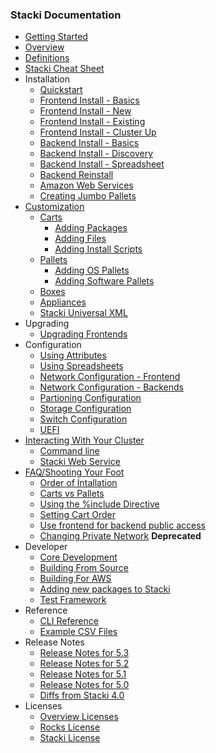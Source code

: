 ### Stacki Documentation
* [Getting Started](Home)
* [Overview](Overview)
* [Definitions](Definitions)
* [Stacki Cheat Sheet](CheatSheet)
* Installation
  * [Quickstart](Quickstart)
  * [Frontend Install - Basics](Frontend-Installation)
  * [Frontend Install - New](Frontend-Install-New)
  * [Frontend Install - Existing](Frontend-Install-Existing)
  * [Frontend Install - Cluster Up](Frontend-Install-Cluster-Up)
  * [Backend Install - Basics](Backend-Installation)
  * [Backend Install - Discovery](Backend-Install-Discovery)
  * [Backend Install - Spreadsheet](Backend-Install-Spreadsheet)
  * [Backend Reinstall](Backend-Reinstall)
  * [Amazon Web Services](Amazon-Web-Services)
  * [Creating Jumbo Pallets](Create-Jumbo-Pallets)
* [Customization](Customization)
  * [Carts](Carts)
    * [Adding Packages](Adding-RPMs)
    * [Adding Files](Adding-Files)
    * [Adding Install Scripts](Adding-Scripts)
  * [Pallets](Pallets)
    * [Adding OS Pallets](Adding-OS-Pallets)
    * [Adding Software Pallets](Adding-Software-Pallets)
  * [Boxes](Boxes)
  * [Appliances](Appliances)
  * [Stacki Universal XML](Stacki-Universal-XML)
* Upgrading
  * [Upgrading Frontends](Upgrading-Frontends)
* Configuration
  * [Using Attributes](Using-Attributes)
  * [Using Spreadsheets](Using-Spreadsheets)
  * [Network Configuration - Frontend](Network-Configuration-Frontend)
  * [Network Configuration - Backends](Network-Configuration-Backends)
  * [Partioning Configuration](Partitioning-Configuration)
  * [Storage Configuration](Storage-Configuration)
  * [Switch Configuration](Switch-Configuration)
  * [UEFI](UEFI)
* [Interacting With Your Cluster](Interacting)
  * [Command line](Command-Line)
  * [Stacki Web Service](Stacki-Web-Service)
* [FAQ/Shooting Your Foot](Shooting-Your-Foot)
  * [Order of Intallation](Install-Order)
  * [Carts vs Pallets](Carts-vs-Pallets)
  * [Using the %include Directive](Include-Directive)
  * [Setting Cart Order](Setting-Cart-Order)
  * [Use frontend for backend public access](Poking-Holes-Firewall)
  * [Changing Private Network](IP-Address-Change) **Deprecated**
* Developer
  * [Core Development](Development)
  * [Building From Source](Building-From-Source)
  * [Building For AWS](Building-For-AWS)
  * [Adding new packages to Stacki](Adding-New-Packages-To-Stacki)
  * [Test Framework](Test-Framework)
* Reference
  * [CLI Reference](stacki-CLI-documentation)
  * [Example CSV Files](Example-CSV-Files)
* Release Notes
  * [Release Notes for 5.3](Release-Notes-5.3)
  * [Release Notes for 5.2](Release-Notes-5.2)
  * [Release Notes for 5.1](Release-Notes-5.1)
  * [Release Notes for 5.0](Release-Notes-5.0)
  * [Diffs from Stacki 4.0](Release-Note-Diffs-From-4.0)
* Licenses
  * [Overview Licenses](Licenses)
  * [Rocks License](Rocks-License)
  * [Stacki License](Stacki-License)
